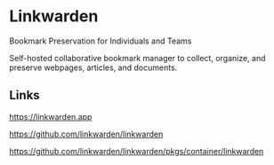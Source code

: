 # Linkwarden

Bookmark Preservation for Individuals and Teams

Self-hosted collaborative bookmark manager to collect, organize, and preserve webpages, articles, and documents.

## Links

<https://linkwarden.app>

<https://github.com/linkwarden/linkwarden>

<https://github.com/linkwarden/linkwarden/pkgs/container/linkwarden>

